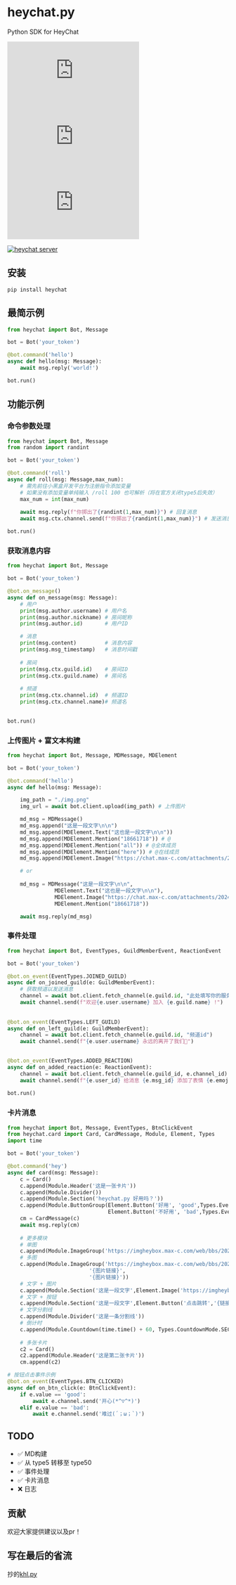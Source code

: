 # heychat.py
Python SDK for HeyChat

[![pypi version](https://img.shields.io/pypi/v/khl.py?label=latest&logo=pypi)](https://pypi.org/project/heychat/)
![GitHub last commit](https://img.shields.io/github/last-commit/Edint386/heychat.py?logo=github)
![github stars](https://img.shields.io/github/stars/Edint386/heychat.py?style=social)

[![heychat server](https://api.heibot.cn/badge/server?text=heychat.py)](https://chat.xiaoheihe.cn/idm3x0tv)

## 安装
```shell
pip install heychat
```



## 最简示例

```python
from heychat import Bot, Message

bot = Bot('your_token')

@bot.command('hello')
async def hello(msg: Message):
    await msg.reply('world!')

bot.run()
```

## 功能示例

### 命令参数处理
```python
from heychat import Bot, Message
from random import randint

bot = Bot('your_token')

@bot.command('roll')
async def roll(msg: Message,max_num):
    # 需先前往小黑盒开发平台为注册指令添加变量
    # 如果没有添加变量单纯输入 /roll 100 也可解析（将在官方关闭type5后失效）
    max_num = int(max_num)
    
    await msg.reply(f"你掷出了{randint(1,max_num)}") # 回复消息
    await msg.ctx.channel.send(f"你掷出了{randint(1,max_num)}") # 发送消息

bot.run()
```

### 获取消息内容
```python
from heychat import Bot, Message

bot = Bot('your_token')

@bot.on_message()
async def on_message(msg: Message):
    # 用户
    print(msg.author.username) # 用户名
    print(msg.author.nickname) # 房间昵称
    print(msg.author.id)       # 用户ID

    # 消息
    print(msg.content)         # 消息内容
    print(msg.msg_timestamp)   # 消息时间戳
    
    # 房间
    print(msg.ctx.guild.id)    # 房间ID
    print(msg.ctx.guild.name)  # 房间名
    
    # 频道
    print(msg.ctx.channel.id)  # 频道ID
    print(msg.ctx.channel.name)# 频道名
    

bot.run()
```

### 上传图片 + 富文本构建
```python
from heychat import Bot, Message, MDMessage, MDElement

bot = Bot('your_token')

@bot.command('hello')
async def hello(msg: Message):

    img_path = "./img.png"
    img_url = await bot.client.upload(img_path) # 上传图片

    md_msg = MDMessage()
    md_msg.append("这是一段文字\n\n")
    md_msg.append(MDElement.Text("这也是一段文字\n\n"))
    md_msg.append(MDElement.Mention("18661718")) # @
    md_msg.append(MDElement.Mention("all")) # @全体成员
    md_msg.append(MDElement.Mention("here")) # @在线成员
    md_msg.append(MDElement.Image("https://chat.max-c.com/attachments/2024-09-15/1835322670233686016_UitVbhhcLf.jpg"))

    # or
    
    md_msg = MDMessage("这是一段文字\n\n",
               MDElement.Text("这也是一段文字\n\n"),
               MDElement.Image("https://chat.max-c.com/attachments/2024-09-15/1835322670233686016_UitVbhhcLf.jpg"),
               MDElement.Mention("18661718"))

    await msg.reply(md_msg)
```

### 事件处理
```python
from heychat import Bot, EventTypes, GuildMemberEvent, ReactionEvent

bot = Bot('your_token')

@bot.on_event(EventTypes.JOINED_GUILD)
async def on_joined_guild(e: GuildMemberEvent):
    # 获取频道以发送消息
    channel = await bot.client.fetch_channel(e.guild.id, "此处填写你的服务器欢迎频道id")
    await channel.send(f"欢迎{e.user.username} 加入 {e.guild.name} !")
    
    
@bot.on_event(EventTypes.LEFT_GUILD)
async def on_left_guild(e: GuildMemberEvent):
    channel = await bot.client.fetch_channel(e.guild.id, "频道id")
    await channel.send(f"{e.user.username} 永远的离开了我们🙏")
    

@bot.on_event(EventTypes.ADDED_REACTION)
async def on_added_reaction(e: ReactionEvent):
    channel = await bot.client.fetch_channel(e.guild_id, e.channel_id)
    await channel.send(f"{e.user_id} 给消息 {e.msg_id} 添加了表情 {e.emoji}")
    
bot.run()
```

### 卡片消息
```python
from heychat import Bot, Message, EventTypes, BtnClickEvent
from heychat.card import Card, CardMessage, Module, Element, Types
import time

bot = Bot('your_token')

@bot.command('hey')
async def card(msg: Message):
    c = Card()
    c.append(Module.Header('这是一张卡片'))
    c.append(Module.Divider())
    c.append(Module.Section('heychat.py 好用吗？'))
    c.append(Module.ButtonGroup(Element.Button('好用', 'good',Types.Event.SERVER),
                                Element.Button('不好用', 'bad',Types.Event.SERVER,Types.Theme.DEFAULT)))
    cm = CardMessage(c)
    await msg.reply(cm)
    
    # 更多模块
    # 单图
    c.append(Module.ImageGroup('https://imgheybox.max-c.com/web/bbs/2024/11/20/1e73470c46e4bb51fcc06c1c5522a66b.png'))
    # 多图
    c.append(Module.ImageGroup('https://imgheybox.max-c.com/web/bbs/2024/11/20/1e73470c46e4bb51fcc06c1c5522a66b.png',
                          '{图片链接}',
                          '{图片链接}'))
    # 文字 + 图片
    c.append(Module.Section('这是一段文字',Element.Image('https://imgheybox.max-c.com/web/bbs/2024/11/20/1e73470c46e4bb51fcc06c1c5522a66b.png')))
    # 文字 + 按钮
    c.append(Module.Section('这是一段文字',Element.Button('点击跳转','{链接}',Types.Event.LINK)))
    # 文字分割线
    c.append(Module.Divider('这是一条分割线'))
    # 倒计时
    c.append(Module.Countdown(time.time() + 60, Types.CountdownMode.SECOND))
    
    # 多张卡片
    c2 = Card()
    c2.append(Module.Header('这是第二张卡片'))
    cm.append(c2)

# 按钮点击事件示例
@bot.on_event(EventTypes.BTN_CLICKED)
async def on_btn_click(e: BtnClickEvent):
    if e.value == 'good':
        await e.channel.send('开心(*^▽^*)')
    elif e.value == 'bad':
        await e.channel.send('难过(´；ω；`)')
```



## TODO
- ✅ MD构建
- ✅ 从 type5 转移至 type50
- ✅ 事件处理
- ✅ 卡片消息
- ❌ 日志




## 贡献
欢迎大家提供建议以及pr！


## 写在最后的省流
抄的[khl.py](https://github.com/TWT233/khl.py)



